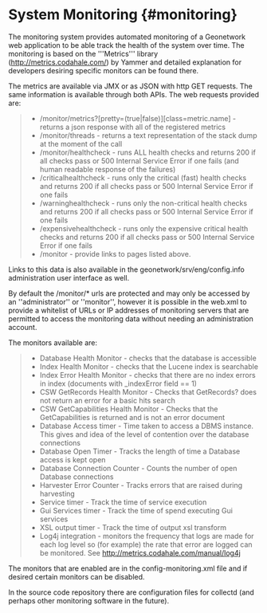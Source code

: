 # System Monitoring {#monitoring}

The monitoring system provides automated monitoring of a Geonetwork web application to be able track the health of the system over time. The monitoring is based on the '''Metrics''' library (<http://metrics.codahale.com/>) by Yammer and detailed explanation for developers desiring specific monitors can be found there.

The metrics are available via JMX or as JSON with http GET requests. The same information is available through both APIs. The web requests provided are:

> -   /monitor/metrics?[pretty=(true|false)][class=metric.name] - returns a json response with all of the registered metrics
> -   /monitor/threads - returns a text representation of the stack dump at the moment of the call
> -   /monitor/healthcheck - runs ALL health checks and returns 200 if all checks pass or 500 Internal Service Error if one fails (and human readable response of the failures)
> -   /criticalhealthcheck - runs only the critical (fast) health checks and returns 200 if all checks pass or 500 Internal Service Error if one fails
> -   /warninghealthcheck - runs only the non-critical health checks and returns 200 if all checks pass or 500 Internal Service Error if one fails
> -   /expensivehealthcheck - runs only the expensive critical health checks and returns 200 if all checks pass or 500 Internal Service Error if one fails
> -   /monitor - provide links to pages listed above.

Links to this data is also available in the geonetwork/srv/eng/config.info administration user interface as well.

By default the /monitor/* urls are protected and may only be accessed by an ''administrator'' or ''monitor'', however it is possible in the web.xml to provide a whitelist of URLs or IP addresses of monitoring servers that are permitted to access the monitoring data without needing an administration account.

The monitors available are:

> -   Database Health Monitor - checks that the database is accessible
> -   Index Health Monitor - checks that the Lucene index is searchable
> -   Index Error Health Monitor - checks that there are no index errors in index (documents with _indexError field == 1)
> -   CSW GetRecords Health Monitor - Checks that GetRecords? does not return an error for a basic hits search
> -   CSW GetCapabilities Health Monitor - Checks that the GetCapabilities is returned and is not an error document
> -   Database Access timer - Time taken to access a DBMS instance. This gives and idea of the level of contention over the database connections
> -   Database Open Timer - Tracks the length of time a Database access is kept open
> -   Database Connection Counter - Counts the number of open Database connections
> -   Harvester Error Counter - Tracks errors that are raised during harvesting
> -   Service timer - Track the time of service execution
> -   Gui Services timer - Track the time of spend executing Gui services
> -   XSL output timer - Track the time of output xsl transform
> -   Log4j integration - monitors the frequency that logs are made for each log level so (for example) the rate that error are logged can be monitored. See <http://metrics.codahale.com/manual/log4j>

The monitors that are enabled are in the config-monitoring.xml file and if desired certain monitors can be disabled.

In the source code repository there are configuration files for collectd (and perhaps other monitoring software in the future).
